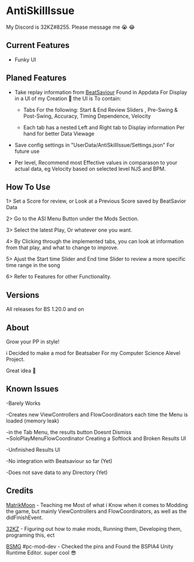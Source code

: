 # AntiSkillIssue
My Discord is 32KZ#8255. Please message me 😭 😂

## Current Features

- Funky UI

## Planed Features
- Take replay information from [BeatSaviour](https://github.com/Mystogan98/BeatSaviorData) Found in Appdata For Display in a UI of my Creation 🙌 the UI is To contain:

  - Tabs For the following: Start & End Review Sliders , Pre-Swing & Post-Swing, Accuracy, Timing Dependence, Velocity
  
  - Each tab has a nested Left and Right tab to Display information Per hand for better Data Viewage

- Save config settings in  "UserData/AntiSkillIssue/Settings.json" For future use

- Per level, Recommend most Effective values in comparason to your actual data, eg Velocity based on selected level NJS and BPM. 

## How To Use

1> Set a Score for review, or Look at a Previous Score saved by BeatSavior Data

2> Go to the ASI Menu Button under the Mods Section.

3> Select the latest Play, Or whatever one you want.

4> By Clicking through the implemented tabs, you can look at information from that play, and what to change to improve. 

5> Ajust the Start time Slider and End time Slider to review a more specific time range in the song

6> Refer to Features for other Functionality. 

## Versions
All releases for BS 1.20.0 and on


## About

Grow your PP in style! 

i Decided to make a mod for Beatsaber For my Computer Science Alevel Project. 

Great idea 🥶

## Known Issues

-Barely Works

-Creates new ViewControllers and FlowCoordinators each time the Menu is loaded (memory leak)

-in the Tab Menu, the results button Doesnt Dismiss ~SoloPlayMenuFlowCoordinator Creating a Softlock and Broken Results UI

-Unfinished Results UI

-No integration with Beatsaviour so far (Yet)

-Does not save data to any Directory (Yet)

## Credits

[MatrikMoon](https://www.Github.com/MatrikMoon/) - Teaching me Most of what i Know when it comes to Modding the game, but mainly ViewControllers and FlowCoordinators, as well as the didFinishEvent.

[32KZ](https://www.Github.com/32KZ) - Figuring out how to make mods, Running them, Developing them, programing this, ect

[BSMG](https://discord.gg/beatsabermods) #pc-mod-dev - Checked the pins and Found  the BSPIA4 Unity Runtime Editor. super cool 😎
